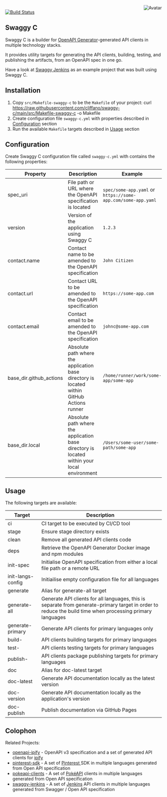 <img align="right" src="https://raw.github.com/cliffano/swaggy-c/master/avatar.jpg" alt="Avatar"/>

[![Build Status](https://github.com/cliffano/swaggy-c/actions/workflows/ci-workflow.yaml/badge.svg)](https://github.com/cliffano/swaggy-c/actions/workflows/ci-workflow.yaml)
<br/>

Swaggy C
--------

Swaggy C is a builder for [OpenAPI Generator](https://openapi-generator.tech/)-generated API clients in multiple technology stacks.

It provides utility targets for generating the API clients, building, testing, and publishing the artifacts, from an OpenAPI spec in one go.

Have a look at [Swaggy Jenkins](http://github.com/cliffano/swaggy-jenkins) as an example project that was built using Swaggy C.

Installation
------------

1. Copy `src/Makefile-swaggy-c` to be the `Makefile` of your project:
    curl https://raw.githubusercontent.com/cliffano/swaggy-c/main/src/Makefile-swaggy-c -o Makefile
2. Create configuration file `swaggy-c.yml` with properties described in [Configuration](#configuration) section
3. Run the available `Makefile` targets described in [Usage](#usage) section

Configuration
-------------

Create Swaggy C configuration file called `swaggy-c.yml` with contains the following properties:

| Property | Description | Example |
|----------|-------------|---------|
| spec_uri | File path or URL where the OpenAPI specification is located | `spec/some-app.yaml` or `https://some-app.com/some-app.yaml` |
| version | Version of the application using Swaggy C | `1.2.3` |
| contact.name | Contact name to be amended to the OpenAPI specification | `John Citizen` |
| contact.url | Contact URL to be amended to the OpenAPI specification | `https://some-app.com` |
| contact.email | Contact email to be amended to the OpenAPI specification | `johnc@some-app.com` |
| base_dir.github_actions | Absolute path where the application base directory is located within GitHub Actions runner | `/home/runner/work/some-app/some-app` |
| base_dir.local | Absolute path where the application base directory is located within your local environment | `/Users/some-user/some-path/some-app` |

Usage
-----

The following targets are available:

| Target | Description |
|--------|-------------|
| ci | CI target to be executed by CI/CD tool |
| stage | Ensure stage directory exists |
| clean | Remove all generated API clients code |
| deps | Retrieve the OpenAPI Generator Docker image and npm modules |
| init-spec | Initialise OpenAPI specification from either a local file path or a remote URL |
| init-langs-config | Initiailise empty configuration file for all languages |
| generate | Alias for generate-all target |
| generate-all | Generate API clients for all languages, this is separate from generate-primary target in order to reduce the build time when processing primary languages |
| generate-primary | Generate API clients for primary languages only |
| build-<lang> | API clients building targets for primary languages |
| test-<lang> | API clients testing targets for primary languages |
| publish-<lang> | API clients package publishing targets for primary languages |
| doc | Alias for doc-latest target |
| doc-latest | Generate API documentation locally as the latest version |
| doc-version | Generate API documentation locally as the application's version |
| doc-publish | Publish documentation via GitHub Pages |

Colophon
--------

Related Projects:

* [openapi-ipify](http://github.com/cliffano/openapi-ipify) - OpenAPI v3 specification and a set of generated API clients for [ipify](https://www.ipify.org/)
* [pinterest-sdk](http://github.com/cliffano/pinterest-sdk) - A set of [Pinterest ](https://pinterest.com/) SDK in multiple languages generated from Open API specification
* [pokeapi-clients](http://github.com/cliffano/pokeapi-clients) - A set of [PokéAPI](https://pokeapi.co/) clients in multiple languages generated from Open API specification
* [swaggy-jenkins](http://github.com/cliffano/swaggy-jenkins) - A set of [Jenkins](https://www.jenkins.io/) API clients in multiple languages generated from Swagger / Open API specification
